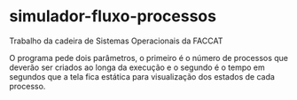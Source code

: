 # simulador-fluxo-processos
Trabalho da cadeira de Sistemas Operacionais da FACCAT

O programa pede dois parâmetros, o primeiro é o número de processos que deverão ser criados ao longa da execução e o segundo é o tempo em segundos que a tela fica estática para visualização dos estados de cada processo.
